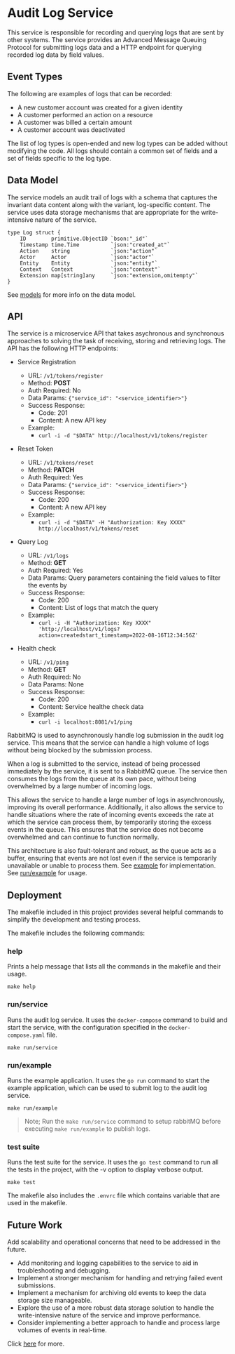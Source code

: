 # Audit Log Service

This service is responsible for recording and querying logs that are sent by other systems. The service provides an Advanced Message Queuing Protocol for submitting logs data and a HTTP endpoint for querying recorded log data by field values.

## Event Types
The following are examples of logs that can be recorded:

- A new customer account was created for a given identity
- A customer performed an action on a resource
- A customer was billed a certain amount
- A customer account was deactivated

The list of log types is open-ended and new log types can be added without modifying the code. All logs should contain a common set of fields and a set of fields specific to the log type.

## Data Model
The service models an audit trail of logs with a schema that captures the invariant data content along with the variant, log-specific content. The service uses data storage mechanisms that are appropriate for the write-intensive nature of the service.

```
type Log struct {
	ID        primitive.ObjectID `bson:"_id"`
	Timestamp time.Time          `json:"created_at"`
	Action    string             `json:"action"`
	Actor     Actor              `json:"actor"`
	Entity    Entity             `json:"entity"`
	Context   Context            `json:"context"`
	Extension map[string]any     `json:"extension,omitempty"`
}
```
See [models](./internal/repository/model/model.go) for more info on the data model.

## API
The service is a microservice API that takes asychronous and synchronous approaches to solving the task of receiving, storing and retrieving logs. The API has the following HTTP endpoints:

- Service Registration
  - URL: `/v1/tokens/register`
  - Method: **POST**
  - Auth Required: No
  - Data Params: `{"service_id": "<service_identifier>"}`
  - Success Response:
    - Code: 201
    - Content: A new API key
  - Example:
    - ```curl -i -d "$DATA" http://localhost/v1/tokens/register```

- Reset Token
  - URL: `/v1/tokens/reset`
  - Method: **PATCH**
  - Auth Required: Yes
  - Data Params: `{"service_id": "<service_identifier>"}`
  - Success Response:
    - Code: 200
    - Content: A new API key
  - Example:
    - ```curl -i -d "$DATA" -H "Authorization: Key XXXX" http://localhost/v1/tokens/reset```

- Query Log 
  - URL: `/v1/logs`
  - Method: **GET**
  - Auth Required: Yes
  - Data Params: Query parameters containing the field values to filter the events by
  - Success Response:
    - Code: 200
    - Content: List of logs that match the query
  - Example:
    - ```curl -i -H "Authorization: Key XXXX" 'http://localhost/v1/logs?action=createdstart_timestamp=2022-08-16T12:34:56Z'```

- Health check
  - URL: `/v1/ping`
  - Method: **GET**
  - Auth Required: No
  - Data Params: None
  - Success Response:
    - Code: 200
    - Content: Service healthe check data
  - Example:
    - ```curl -i localhost:8081/v1/ping```

RabbitMQ is used to asynchronously handle log submission in the audit log service. This means that the service can handle a high volume of logs without being blocked by the submission process.

When a log is submitted to the service, instead of being processed immediately by the service, it is sent to a RabbitMQ queue. The service then consumes the logs from the queue at its own pace, without being overwhelmed by a large number of incoming logs.

This allows the service to handle a large number of logs in asynchronously, improving its overall performance. Additionally, it also allows the service to handle situations where the rate of incoming events exceeds the rate at which the service can process them, by temporarily storing the excess events in the queue. This ensures that the service does not become overwhelmed and can continue to function normally.

This architecture is also fault-tolerant and robust, as the queue acts as a buffer, ensuring that events are not lost even if the service is temporarily unavailable or unable to process them. See [example](./cmd/example/publisher.go) for implementation. See [run/example](#runexample) for usage.

## Deployment

The makefile included in this project provides several helpful commands to simplify the development and testing process.

The makefile includes the following commands:

### **help**

Prints a help message that lists all the commands in the makefile and their usage.

```
make help
```
### **run/service**
Runs the audit log service. It uses the `docker-compose` command to build and start the service, with the configuration specified in the `docker-compose.yaml` file.

```
make run/service
```

### **run/example**
Runs the example application. It uses the `go run` command to start the example application, which can be used to submit log to the audit log service.

```
make run/example
```
> Note; Run the `make run/service` command to setup rabbitMQ before executing `make run/example` to publish logs.

### **test suite**
Runs the test suite for the service. It uses the `go test` command to run all the tests in the project, with the -v option to display verbose output.

```
make test
```
The makefile also includes the `.envrc` file which contains variable that are used in the makefile.


## Future Work
Add scalability and operational concerns that need to be addressed in the future.

- Add monitoring and logging capabilities to the service to aid in troubleshooting and debugging.
- Implement a stronger mechanism for handling and retrying failed event submissions.
- Implement a mechanism for archiving old events to keep the data storage size manageable.
- Explore the use of a more robust data storage solution to handle the write-intensive nature of the service and improve performance.
- Consider implementing a better approach to handle and process large volumes of events in real-time.

Click [here](https://docs.google.com/document/d/1lxItFNptU2uRCxcCTuMxFWg_LDO_qJyAJ1RgiSOiaJM/edit?usp=sharing) for more.
